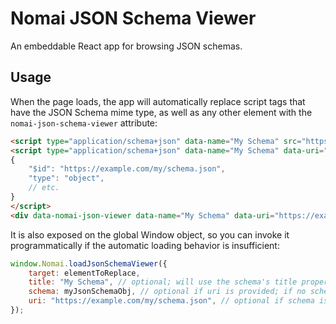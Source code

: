 # Nomai JSON Schema Viewer

An embeddable React app for browsing JSON schemas.

## Usage

When the page loads, the app will automatically replace script tags that have the JSON Schema mime type, as well as any other element with the `nomai-json-schema-viewer` attribute:

```html
<script type="application/schema+json" data-name="My Schema" src="https://example.com/my/schema.json"></script>
<script type="application/schema+json" data-name="My Schema" data-uri="https://example.com/my/schema.json">
{
    "$id": "https://example.com/my/schema.json",
    "type": "object",
    // etc.
}
</script>
<div data-nomai-json-viewer data-name="My Schema" data-uri="https://example.com/my/schema.json"></div>
```

It is also exposed on the global Window object, so you can invoke it programmatically if the automatic loading behavior is insufficient:

```javascript
window.Nomai.loadJsonSchemaViewer({
    target: elementToReplace,
    title: "My Schema", // optional; will use the schema's title property if it is set
    schema: myJsonSchemaObj, // optional if uri is provided; if no schema object is provided, the schema will be fetched asynchronously using the uri
    uri: "https://example.com/my/schema.json", // optional if schema is provided, but generally required to resolve internal URI references
});
```
